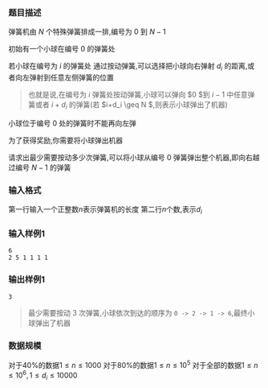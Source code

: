 ### 题目描述
弹簧机由 $N$ 个特殊弹簧排成一排,编号为 $0$ 到 $N-1$

初始有一个小球在编号 $0$ 的弹簧处

若小球在编号为 $i$ 的弹簧处
通过按动弹簧,可以选择把小球向右弹射 $d_i$ 的距离,或者向左弹射到任意左侧弹簧的位置

> 也就是说,在编号为 $i$ 弹簧处按动弹簧,小球可以弹向 $0 $到 $i-1$ 中任意弹簧或者 $i+d_i$ 的弹簧(若 $i+d_i \geq N $,则表示小球弹出了机器)

小球位于编号 $0$ 处的弹簧时不能再向左弹

为了获得奖励,你需要将小球弹出机器

请求出最少需要按动多少次弹簧,可以将小球从编号 $0$ 弹簧弹出整个机器,即向右越过编号 $N-1$ 的弹簧
### 输入格式
第一行输入一个正整数$n$表示弹簧机的长度
第二行$n$个数,表示$d_i$
### 输入样例1
```
6
2 5 1 1 1 1
```
### 输出样例1
```
3
```
> 最少需要按动 $3$ 次弹簧,小球依次到达的顺序为 `0 -> 2 -> 1 -> 6`,最终小球弹出了机器

### 数据规模
对于$40\%$的数据$1 \leq n \leq 1000$
对于$80\%$的数据$1 \leq n \leq 10^5$
对于全部的数据$1 \leq n \leq 10^6,1 \leq d_i \leq 10000$